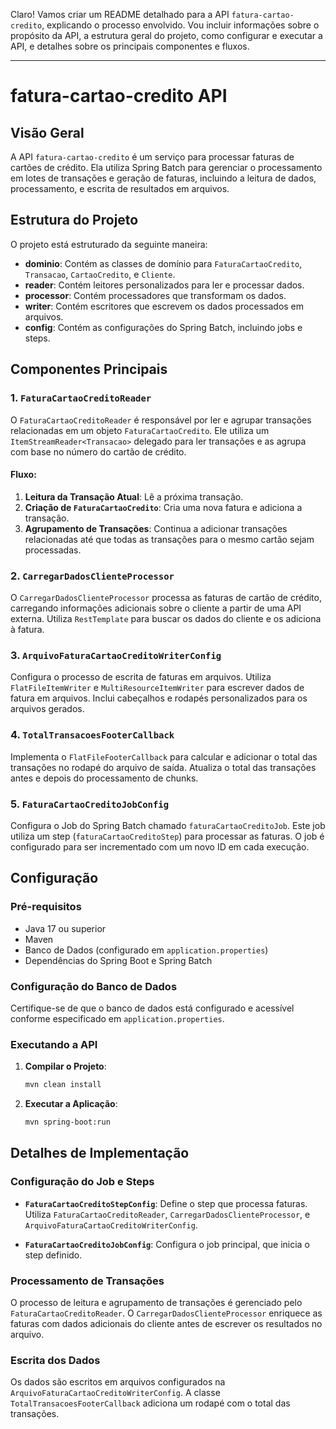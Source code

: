 Claro! Vamos criar um README detalhado para a API `fatura-cartao-credito`, explicando o processo envolvido. Vou incluir informações sobre o propósito da API, a estrutura geral do projeto, como configurar e executar a API, e detalhes sobre os principais componentes e fluxos.

---

# fatura-cartao-credito API

## Visão Geral

A API `fatura-cartao-credito` é um serviço para processar faturas de cartões de crédito. Ela utiliza Spring Batch para gerenciar o processamento em lotes de transações e geração de faturas, incluindo a leitura de dados, processamento, e escrita de resultados em arquivos.

## Estrutura do Projeto

O projeto está estruturado da seguinte maneira:

- **dominio**: Contém as classes de domínio para `FaturaCartaoCredito`, `Transacao`, `CartaoCredito`, e `Cliente`.
- **reader**: Contém leitores personalizados para ler e processar dados.
- **processor**: Contém processadores que transformam os dados.
- **writer**: Contém escritores que escrevem os dados processados em arquivos.
- **config**: Contém as configurações do Spring Batch, incluindo jobs e steps.

## Componentes Principais

### 1. `FaturaCartaoCreditoReader`

O `FaturaCartaoCreditoReader` é responsável por ler e agrupar transações relacionadas em um objeto `FaturaCartaoCredito`. Ele utiliza um `ItemStreamReader<Transacao>` delegado para ler transações e as agrupa com base no número do cartão de crédito.

#### Fluxo:
1. **Leitura da Transação Atual**: Lê a próxima transação.
2. **Criação de `FaturaCartaoCredito`**: Cria uma nova fatura e adiciona a transação.
3. **Agrupamento de Transações**: Continua a adicionar transações relacionadas até que todas as transações para o mesmo cartão sejam processadas.

### 2. `CarregarDadosClienteProcessor`

O `CarregarDadosClienteProcessor` processa as faturas de cartão de crédito, carregando informações adicionais sobre o cliente a partir de uma API externa. Utiliza `RestTemplate` para buscar os dados do cliente e os adiciona à fatura.

### 3. `ArquivoFaturaCartaoCreditoWriterConfig`

Configura o processo de escrita de faturas em arquivos. Utiliza `FlatFileItemWriter` e `MultiResourceItemWriter` para escrever dados de fatura em arquivos. Inclui cabeçalhos e rodapés personalizados para os arquivos gerados.

### 4. `TotalTransacoesFooterCallback`

Implementa o `FlatFileFooterCallback` para calcular e adicionar o total das transações no rodapé do arquivo de saída. Atualiza o total das transações antes e depois do processamento de chunks.

### 5. `FaturaCartaoCreditoJobConfig`

Configura o Job do Spring Batch chamado `faturaCartaoCreditoJob`. Este job utiliza um step (`faturaCartaoCreditoStep`) para processar as faturas. O job é configurado para ser incrementado com um novo ID em cada execução.

## Configuração

### Pré-requisitos

- Java 17 ou superior
- Maven
- Banco de Dados (configurado em `application.properties`)
- Dependências do Spring Boot e Spring Batch

### Configuração do Banco de Dados

Certifique-se de que o banco de dados está configurado e acessível conforme especificado em `application.properties`.

### Executando a API

1. **Compilar o Projeto**: 
   ```bash
   mvn clean install
   ```

2. **Executar a Aplicação**: 
   ```bash
   mvn spring-boot:run
   ```

## Detalhes de Implementação

### Configuração do Job e Steps

- **`FaturaCartaoCreditoStepConfig`**: Define o step que processa faturas. Utiliza `FaturaCartaoCreditoReader`, `CarregarDadosClienteProcessor`, e `ArquivoFaturaCartaoCreditoWriterConfig`.
  
- **`FaturaCartaoCreditoJobConfig`**: Configura o job principal, que inicia o step definido.

### Processamento de Transações

O processo de leitura e agrupamento de transações é gerenciado pelo `FaturaCartaoCreditoReader`. O `CarregarDadosClienteProcessor` enriquece as faturas com dados adicionais do cliente antes de escrever os resultados no arquivo.

### Escrita dos Dados

Os dados são escritos em arquivos configurados na `ArquivoFaturaCartaoCreditoWriterConfig`. A classe `TotalTransacoesFooterCallback` adiciona um rodapé com o total das transações.
